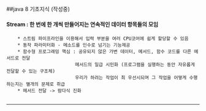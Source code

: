 ##java 8 기초지식 (작성중)
    
#### Stream : 한 번에 한 개씩 만들어지는 연속적인 데이터 항목들의 모임
```    
    * 스트림 파이프라인을 이용해서 입력 부분을 여러 CPU코어에 쉽게 할당할 수 있음
    * 동작 파라미터화 - 메소드를 인수로 넘기는 기능제공
    * 함수형 프로그래밍 핵심 : 공유되지 않은 가변 데이터, 메서드, 함수 코드를 다른 메서드로 전달
                         메서드의 일급 시민화 (프로그램을 실행하는 동안 자유롭게 전달할 수 있는 구조체)
                         우리가 하려는 작업이 최 우선시되며 그 작업을 어떻게 수행하는지는 별개의 문제로 취급
    * 메서드 전달 -> 람다식 진화
    
```          
 
                         
    
------    
